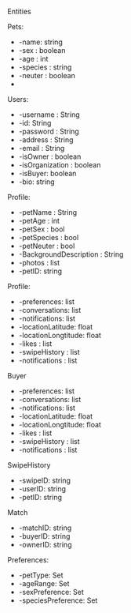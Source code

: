 Entities

Pets:

- -name: string
- -sex : boolean
- -age : int
- -species : string
- -neuter : boolean
- 


Users:
- -username : String
- -id: String
- -password : String
- -address : String
- -email : String
- -isOwner : boolean
- -isOrganization : boolean
- -isBuyer: boolean
- -bio: string

Profile: 
- -petName : String
- -petAge : int
- -petSex : bool
- -petSpecies : bool
- -petNeuter : bool
- -BackgroundDescription : String
- -photos : list
- -petID: string

Profile:
- -preferences: list
- -conversations: list
- -notifications: list
- -locationLatitude: float
- -locationLongtitude: float
- -likes : list<userLikes>
- -swipeHistory : list<swipeHistory>
- -notifications : list

Buyer
- -preferences: list
- -conversations: list
- -notifications: list
- -locationLatitude: float
- -locationLongtitude: float
- -likes : list<userLikes>
- -swipeHistory : list<swipeHistory>
- -notifications : list

SwipeHistory
- -swipeID: string
- -userID: string
- -petID: string

Match
- -matchID: string
- -buyerID: string
- -ownerID: string

Preferences:
- -petType: Set<String>
- -ageRange: Set
- -sexPreference: Set<String>
- -speciesPreference: Set<String>




